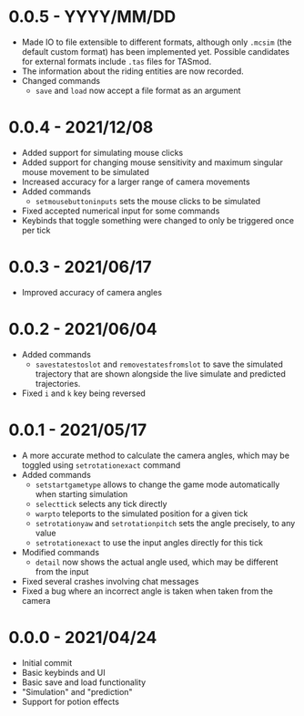 # 0.0.5 - YYYY/MM/DD
* Made IO to file extensible to different formats, although only `.mcsim` (the default custom format) has been implemented yet. Possible candidates for external formats include `.tas` files for TASmod.
* The information about the riding entities are now recorded.
* Changed commands
  * `save` and `load` now accept a file format as an argument

# 0.0.4 - 2021/12/08
* Added support for simulating mouse clicks
* Added support for changing mouse sensitivity and maximum singular mouse movement to be simulated
* Increased accuracy for a larger range of camera movements
* Added commands
  * `setmousebuttoninputs` sets the mouse clicks to be simulated
* Fixed accepted numerical input for some commands
* Keybinds that toggle something were changed to only be triggered once per tick

# 0.0.3 - 2021/06/17
* Improved accuracy of camera angles

# 0.0.2 - 2021/06/04
* Added commands
  * `savestatestoslot` and `removestatesfromslot` to save the simulated trajectory that are shown alongside the live simulate and predicted trajectories.
* Fixed `i` and `k` key being reversed

# 0.0.1 - 2021/05/17
* A more accurate method to calculate the camera angles, which may be toggled using `setrotationexact` command
* Added commands
  * `setstartgametype` allows to change the game mode automatically when starting simulation
  * `selecttick` selects any tick directly
  * `warpto` teleports to the simulated position for a given tick
  * `setrotationyaw` and `setrotationpitch` sets the angle precisely, to any value
  * `setrotationexact` to use the input angles directly for this tick
* Modified commands
  * `detail` now shows the actual angle used, which may be different from the input
* Fixed several crashes involving chat messages
* Fixed a bug where an incorrect angle is taken when taken from the camera

# 0.0.0 - 2021/04/24
* Initial commit
* Basic keybinds and UI
* Basic save and load functionality
* "Simulation" and "prediction"
* Support for potion effects